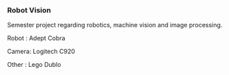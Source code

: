 ### Robot Vision ###

Semester project regarding robotics, machine vision and image processing.

Robot : Adept Cobra

Camera: Logitech C920

Other : Lego Dublo
